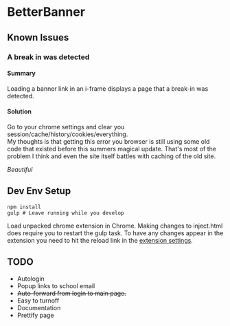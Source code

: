# BetterBanner

## Known Issues

### A break in was detected

#### Summary
Loading a banner link in an i-frame displays a page that a break-in was detected.

#### Solution
Go to your chrome settings and clear you session/cache/history/cookies/everything.  
My thoughts is that getting this error you browser is still using some old code that existed before this summers magical update.
That's most of the problem I think and even the site itself battles with caching of the old site.

*Beautiful*

## Dev Env Setup

```shell
npm install
gulp # Leave running while you develop
```

Load unpacked chrome extension in Chrome.
Making changes to inject.html does require you to restart the gulp task.
To have any changes appear in the extension you need to hit the reload link in the [extension settings](chrome://extensions/).

## TODO
* Autologin
* Popup links to school email
* ~~Auto-forward from login to main page.~~
* Easy to turnoff
* Documentation
* Prettify page
